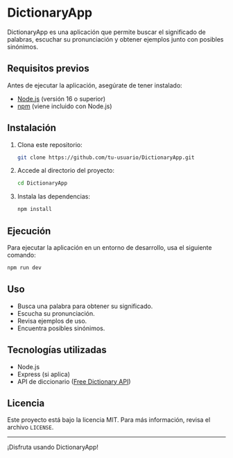 # DictionaryApp

DictionaryApp es una aplicación que permite buscar el significado de palabras, escuchar su pronunciación y obtener ejemplos junto con posibles sinónimos.

## Requisitos previos

Antes de ejecutar la aplicación, asegúrate de tener instalado:

- [Node.js](https://nodejs.org/) (versión 16 o superior)
- [npm](https://www.npmjs.com/) (viene incluido con Node.js)

## Instalación

1. Clona este repositorio:

   ```sh
   git clone https://github.com/tu-usuario/DictionaryApp.git
   ```

2. Accede al directorio del proyecto:

   ```sh
   cd DictionaryApp
   ```

3. Instala las dependencias:

   ```sh
   npm install
   ```

## Ejecución

Para ejecutar la aplicación en un entorno de desarrollo, usa el siguiente comando:

```sh
npm run dev
```

## Uso

- Busca una palabra para obtener su significado.
- Escucha su pronunciación.
- Revisa ejemplos de uso.
- Encuentra posibles sinónimos.

## Tecnologías utilizadas

- Node.js
- Express (si aplica)
- API de diccionario ([Free Dictionary API](https://dictionaryapi.dev/))

## Licencia

Este proyecto está bajo la licencia MIT. Para más información, revisa el archivo `LICENSE`.

---

¡Disfruta usando DictionaryApp!